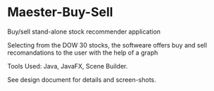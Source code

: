 # Maester-Buy-Sell

Buy/sell stand-alone stock recommender application

Selecting from the DOW 30 stocks, the softweare offers buy and sell recomandations to the user with the help of a graph

Tools Used: Java, JavaFX, Scene Builder.

See design document for details and screen-shots.

